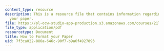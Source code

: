 ```yaml
---
content_type: resource
description: This is a resource file that contains information regarding how to format
  your paper.
file: https://ol-ocw-studio-app-production.s3.amazonaws.com/courses/21l-705-major-authors-rewriting-genesis-paradise-lost-and-twentieth-century-fantasy-spring-2009/7f3ca022886a646c90f7b9a6f4927893_MIT21L_705S09_assn04.pdf
file_type: application/pdf
resourcetype: Document
title: How to Format your Paper
uid: 7f3ca022-886a-646c-90f7-b9a6f4927893
---
```

